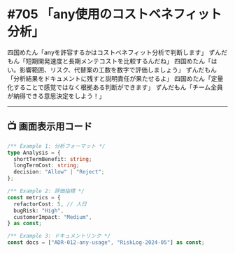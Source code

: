 # #705 「any使用のコストベネフィット分析」

四国めたん「anyを許容するかはコストベネフィット分析で判断します」
ずんだもん「短期開発速度と長期メンテコストを比較するんだね」
四国めたん「はい。影響範囲、リスク、代替案の工数を数字で評価しましょう」
ずんだもん「分析結果をドキュメントに残すと説明責任が果たせるよ」
四国めたん「定量化することで感覚ではなく根拠ある判断ができます」
ずんだもん「チーム全員が納得できる意思決定をしよう！」

---

## 📺 画面表示用コード

```typescript
/** Example 1: 分析フォーマット */
type Analysis = {
  shortTermBenefit: string;
  longTermCost: string;
  decision: "Allow" | "Reject";
};

/** Example 2: 評価指標 */
const metrics = {
  refactorCost: 5, // 人日
  bugRisk: "High",
  customerImpact: "Medium",
} as const;

/** Example 3: ドキュメントリンク */
const docs = ["ADR-012-any-usage", "RiskLog-2024-05"] as const;
```

